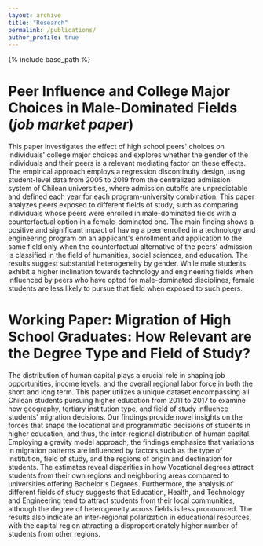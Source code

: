 ```yaml
---
layout: archive
title: "Research"
permalink: /publications/
author_profile: true
---
```



{% include base_path %}


Peer Influence and College Major Choices in Male-Dominated Fields (*job market paper*)
======

  This paper investigates the effect of high school peers' choices on individuals' college major choices and explores whether the gender of the individuals and their peers is a relevant mediating factor on these effects. The empirical approach employs a regression discontinuity design, using student-level data from 2005 to 2019 from the centralized admission system of Chilean universities, where admission cutoffs are unpredictable and defined each year for each program-university combination. This paper analyzes peers exposed to different fields of study, such as comparing individuals whose peers were enrolled in male-dominated fields with a counterfactual option in a female-dominated one. The main finding shows a positive and significant impact of having a peer enrolled in a technology and engineering program on an applicant's enrollment and application to the same field only when the counterfactual alternative of the peers' admission is classified in the field of humanities, social sciences, and education. The results suggest substantial heterogeneity by gender. While male students exhibit a higher inclination towards technology and engineering fields when influenced by peers who have opted for male-dominated disciplines, female students are less likely to pursue that field when exposed to such peers.


Working Paper: Migration of High School Graduates: How Relevant are the Degree Type and Field of Study?
======

The distribution of human capital plays a crucial role in shaping job opportunities, income levels, and the overall regional labor force in both the short and long term. This paper utilizes a unique dataset encompassing all Chilean students pursuing higher education from 2011 to 2017 to examine how geography, tertiary institution type, and field of study influence students' migration decisions. Our findings provide novel insights on the forces that shape the locational and programmatic decisions of students in higher education, and thus, the inter-regional distribution of human capital. Employing a gravity model approach, the findings emphasize that variations in migration patterns are influenced by factors such as the type of institution, field of study, and the regions of origin and destination for students. The estimates reveal disparities in how Vocational degrees attract students from their own regions and neighboring areas compared to universities offering Bachelor's Degrees. Furthermore, the analysis of different fields of study suggests that Education, Health, and Technology and Engineering tend to attract students from their local communities, although the degree of heterogeneity across fields is less pronounced. The results also indicate an inter-regional polarization in educational resources, with the capital region attracting a disproportionately higher number of students from other regions.





